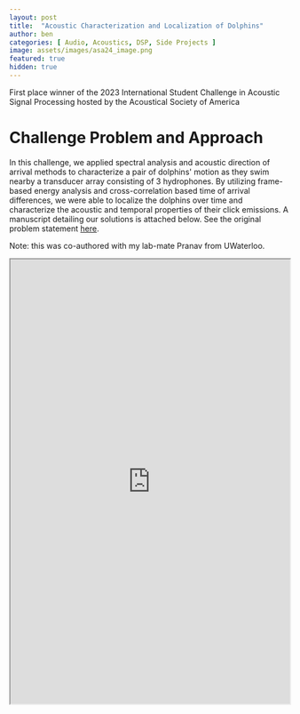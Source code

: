 ```yaml
---
layout: post
title:  "Acoustic Characterization and Localization of Dolphins"
author: ben
categories: [ Audio, Acoustics, DSP, Side Projects ]
image: assets/images/asa24_image.png
featured: true
hidden: true
---
```


First place winner of the 2023 International Student Challenge in Acoustic Signal Processing hosted by the Acoustical Society of America

# Challenge Problem and Approach

In this challenge, we applied spectral analysis and acoustic direction of arrival methods to characterize a pair of dolphins' motion as they swim nearby a transducer array consisting of 3 hydrophones. By utilizing frame-based energy analysis and cross-correlation based time of arrival differences, we were able to localize the dolphins over time and characterize the acoustic and temporal properties of their click emissions. A manuscript detailing our solutions is attached below. See the original problem statement [here](https://acousticstoday.org/international-student-challenge-problem-in-acoustic-signal-processing-2024-brian-g-ferguson-r-lee-culver-and-kay-l-gemba/). 

Note: this was co-authored with my lab-mate Pranav from UWaterloo.

<iframe src="https://bpmasters.me/assets/pdf/asa_asp_challenge_2024.pdf#zoom=FitW" style="width:100%;" height="800px" allow="autoplay"></iframe>